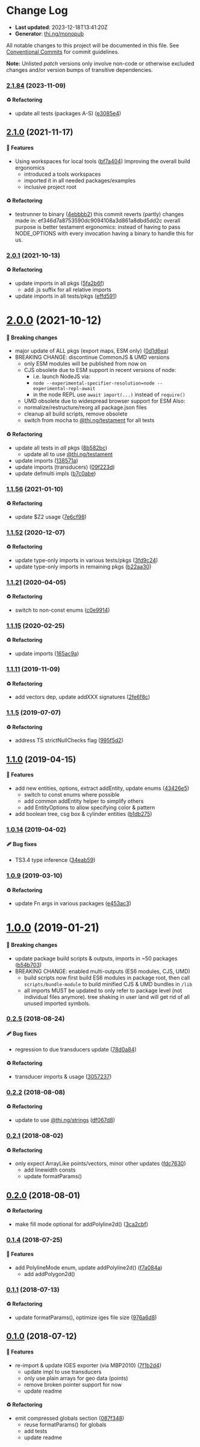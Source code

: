 # Change Log

- **Last updated**: 2023-12-18T13:41:20Z
- **Generator**: [thi.ng/monopub](https://thi.ng/monopub)

All notable changes to this project will be documented in this file.
See [Conventional Commits](https://conventionalcommits.org/) for commit guidelines.

**Note:** Unlisted _patch_ versions only involve non-code or otherwise excluded changes
and/or version bumps of transitive dependencies.

### [2.1.84](https://github.com/thi-ng/umbrella/tree/@thi.ng/iges@2.1.84) (2023-11-09)

#### ♻️ Refactoring

- update all tests (packages A-S) ([e3085e4](https://github.com/thi-ng/umbrella/commit/e3085e4))

## [2.1.0](https://github.com/thi-ng/umbrella/tree/@thi.ng/iges@2.1.0) (2021-11-17)

#### 🚀 Features

- Using workspaces for local tools ([bf7a404](https://github.com/thi-ng/umbrella/commit/bf7a404))
  Improving the overall build ergonomics
  - introduced a tools workspaces
  - imported it in all needed packages/examples
  - inclusive project root

#### ♻️ Refactoring

- testrunner to binary ([4ebbbb2](https://github.com/thi-ng/umbrella/commit/4ebbbb2))
  this commit reverts (partly) changes made in:
  ef346d7a8753590dc9094108a3d861a8dbd5dd2c
  overall purpose is better testament ergonomics:
  instead of having to pass NODE_OPTIONS with every invocation
  having a binary to handle this for us.

### [2.0.1](https://github.com/thi-ng/umbrella/tree/@thi.ng/iges@2.0.1) (2021-10-13)

#### ♻️ Refactoring

- update imports in all pkgs ([5fa2b6f](https://github.com/thi-ng/umbrella/commit/5fa2b6f))
  - add .js suffix for all relative imports
- update imports in all tests/pkgs ([effd591](https://github.com/thi-ng/umbrella/commit/effd591))

# [2.0.0](https://github.com/thi-ng/umbrella/tree/@thi.ng/iges@2.0.0) (2021-10-12)

#### 🛑 Breaking changes

- major update of ALL pkgs (export maps, ESM only) ([0d1d6ea](https://github.com/thi-ng/umbrella/commit/0d1d6ea))
- BREAKING CHANGE: discontinue CommonJS & UMD versions
  - only ESM modules will be published from now on
  - CJS obsolete due to ESM support in recent versions of node:
    - i.e. launch NodeJS via:
    - `node --experimental-specifier-resolution=node --experimental-repl-await`
    - in the node REPL use `await import(...)` instead of `require()`
  - UMD obsolete due to widespread browser support for ESM
  Also:
  - normalize/restructure/reorg all package.json files
  - cleanup all build scripts, remove obsolete
  - switch from mocha to [@thi.ng/testament](https://github.com/thi-ng/umbrella/tree/main/packages/testament) for all tests

#### ♻️ Refactoring

- update all tests in _all_ pkgs ([8b582bc](https://github.com/thi-ng/umbrella/commit/8b582bc))
  - update all to use [@thi.ng/testament](https://github.com/thi-ng/umbrella/tree/main/packages/testament)
- update imports ([138571a](https://github.com/thi-ng/umbrella/commit/138571a))
- update imports (transducers) ([09f223d](https://github.com/thi-ng/umbrella/commit/09f223d))
- update defmulti impls ([b7c0abe](https://github.com/thi-ng/umbrella/commit/b7c0abe))

### [1.1.56](https://github.com/thi-ng/umbrella/tree/@thi.ng/iges@1.1.56) (2021-01-10)

#### ♻️ Refactoring

- update $Z2 usage ([7e6cf98](https://github.com/thi-ng/umbrella/commit/7e6cf98))

### [1.1.52](https://github.com/thi-ng/umbrella/tree/@thi.ng/iges@1.1.52) (2020-12-07)

#### ♻️ Refactoring

- update type-only imports in various tests/pkgs ([3fd9c24](https://github.com/thi-ng/umbrella/commit/3fd9c24))
- update type-only imports in remaining pkgs ([b22aa30](https://github.com/thi-ng/umbrella/commit/b22aa30))

### [1.1.21](https://github.com/thi-ng/umbrella/tree/@thi.ng/iges@1.1.21) (2020-04-05)

#### ♻️ Refactoring

- switch to non-const enums ([c0e9914](https://github.com/thi-ng/umbrella/commit/c0e9914))

### [1.1.15](https://github.com/thi-ng/umbrella/tree/@thi.ng/iges@1.1.15) (2020-02-25)

#### ♻️ Refactoring

- update imports ([165ac9a](https://github.com/thi-ng/umbrella/commit/165ac9a))

### [1.1.11](https://github.com/thi-ng/umbrella/tree/@thi.ng/iges@1.1.11) (2019-11-09)

#### ♻️ Refactoring

- add vectors dep, update addXXX signatures ([2fe6f8c](https://github.com/thi-ng/umbrella/commit/2fe6f8c))

### [1.1.5](https://github.com/thi-ng/umbrella/tree/@thi.ng/iges@1.1.5) (2019-07-07)

#### ♻️ Refactoring

- address TS strictNullChecks flag ([995f5d2](https://github.com/thi-ng/umbrella/commit/995f5d2))

## [1.1.0](https://github.com/thi-ng/umbrella/tree/@thi.ng/iges@1.1.0) (2019-04-15)

#### 🚀 Features

- add new entities, options, extract addEntity, update enums ([43426e5](https://github.com/thi-ng/umbrella/commit/43426e5))
  - switch to const enums where possible
  - add common addEntity helper to simplify others
  - add EntityOptions to allow specifying color & pattern
- add boolean tree, csg box & cylinder entities ([b1db275](https://github.com/thi-ng/umbrella/commit/b1db275))

### [1.0.14](https://github.com/thi-ng/umbrella/tree/@thi.ng/iges@1.0.14) (2019-04-02)

#### 🩹 Bug fixes

- TS3.4 type inference ([34eab59](https://github.com/thi-ng/umbrella/commit/34eab59))

### [1.0.9](https://github.com/thi-ng/umbrella/tree/@thi.ng/iges@1.0.9) (2019-03-10)

#### ♻️ Refactoring

- update Fn args in various packages ([e453ac3](https://github.com/thi-ng/umbrella/commit/e453ac3))

# [1.0.0](https://github.com/thi-ng/umbrella/tree/@thi.ng/iges@1.0.0) (2019-01-21)

#### 🛑 Breaking changes

- update package build scripts & outputs, imports in ~50 packages ([b54b703](https://github.com/thi-ng/umbrella/commit/b54b703))
- BREAKING CHANGE: enabled multi-outputs (ES6 modules, CJS, UMD)
  - build scripts now first build ES6 modules in package root, then call
    `scripts/bundle-module` to build minified CJS & UMD bundles in `/lib`
  - all imports MUST be updated to only refer to package level
    (not individual files anymore). tree shaking in user land will get rid of
    all unused imported symbols.

### [0.2.5](https://github.com/thi-ng/umbrella/tree/@thi.ng/iges@0.2.5) (2018-08-24)

#### 🩹 Bug fixes

- regression to due transducers update ([78d0a84](https://github.com/thi-ng/umbrella/commit/78d0a84))

#### ♻️ Refactoring

- transducer imports & usage ([3057237](https://github.com/thi-ng/umbrella/commit/3057237))

### [0.2.2](https://github.com/thi-ng/umbrella/tree/@thi.ng/iges@0.2.2) (2018-08-08)

#### ♻️ Refactoring

- update to use [@thi.ng/strings](https://github.com/thi-ng/umbrella/tree/main/packages/strings) ([df067d8](https://github.com/thi-ng/umbrella/commit/df067d8))

### [0.2.1](https://github.com/thi-ng/umbrella/tree/@thi.ng/iges@0.2.1) (2018-08-02)

#### ♻️ Refactoring

- only expect ArrayLike points/vectors, minor other updates ([fdc7630](https://github.com/thi-ng/umbrella/commit/fdc7630))
  - add linewidth consts
  - update formatParams()

## [0.2.0](https://github.com/thi-ng/umbrella/tree/@thi.ng/iges@0.2.0) (2018-08-01)

#### ♻️ Refactoring

- make fill mode optional for addPolyline2d() ([3ca2cbf](https://github.com/thi-ng/umbrella/commit/3ca2cbf))

### [0.1.4](https://github.com/thi-ng/umbrella/tree/@thi.ng/iges@0.1.4) (2018-07-25)

#### 🚀 Features

- add PolylineMode enum, update addPolyline2d() ([f7a084a](https://github.com/thi-ng/umbrella/commit/f7a084a))
  - add addPolygon2d()

### [0.1.1](https://github.com/thi-ng/umbrella/tree/@thi.ng/iges@0.1.1) (2018-07-13)

#### ♻️ Refactoring

- update formatParams(), optimize iges file size ([976a6d8](https://github.com/thi-ng/umbrella/commit/976a6d8))

## [0.1.0](https://github.com/thi-ng/umbrella/tree/@thi.ng/iges@0.1.0) (2018-07-12)

#### 🚀 Features

- re-import & update IGES exporter (via MBP2010) ([7f1b2d4](https://github.com/thi-ng/umbrella/commit/7f1b2d4))
  - update impl to use transducers
  - only use plain arrays for geo data (points)
  - remove broken pointer support for now
  - update readme

#### ♻️ Refactoring

- emit compressed globals section ([087f348](https://github.com/thi-ng/umbrella/commit/087f348))
  - reuse formatParams() for globals
  - add tests
  - update readme
